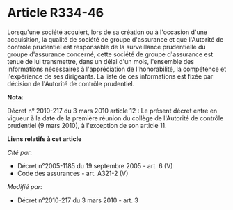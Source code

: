 # Article R334-46

Lorsqu'une société acquiert, lors de sa création ou à l'occasion d'une acquisition, la qualité de société de groupe
d'assurance et que l'Autorité de contrôle prudentiel est responsable de la surveillance prudentielle du groupe d'assurance
concerné, cette société de groupe d'assurance est tenue de lui transmettre, dans un délai d'un mois, l'ensemble des
informations nécessaires à l'appréciation de l'honorabilité, la compétence et l'expérience de ses dirigeants. La liste de ces
informations est fixée par décision de l'Autorité de contrôle prudentiel.

**Nota:**

Décret n° 2010-217 du 3 mars 2010 article 12 : Le présent décret entre en vigueur à la date de la première réunion du collège
de l'Autorité de contrôle prudentiel (9 mars 2010), à l'exception de son article 11.

**Liens relatifs à cet article**

_Cité par_:

  - Décret n°2005-1185 du 19 septembre 2005 - art. 6 (V)
  - Code des assurances - art. A321-2 (V)

_Modifié par_:

  - Décret n°2010-217 du 3 mars 2010 - art. 3
